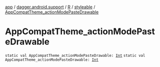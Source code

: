 [app](../../../index.md) / [dagger.android.support](../../index.md) / [R](../index.md) / [styleable](index.md) / [AppCompatTheme_actionModePasteDrawable](./-app-compat-theme_action-mode-paste-drawable.md)

# AppCompatTheme_actionModePasteDrawable

`static val AppCompatTheme_actionModePasteDrawable: `[`Int`](https://kotlinlang.org/api/latest/jvm/stdlib/kotlin/-int/index.html)
`static val AppCompatTheme_actionModePasteDrawable: `[`Int`](https://kotlinlang.org/api/latest/jvm/stdlib/kotlin/-int/index.html)